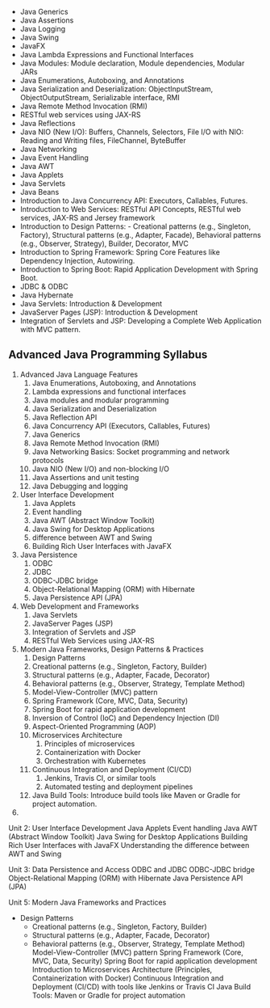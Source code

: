 - Java Generics
- Java Assertions
- Java Logging
- Java Swing
- JavaFX
- Java Lambda Expressions and Functional Interfaces
- Java Modules: Module declaration, Module dependencies, Modular JARs
- Java Enumerations, Autoboxing, and Annotations
- Java Serialization and Deserialization: ObjectInputStream, ObjectOutputStream, Serializable interface, RMI
- Java Remote Method Invocation (RMI)
- RESTful web services using JAX-RS
- Java Reflections
- Java NIO (New I/O): Buffers, Channels, Selectors, File I/O with NIO: Reading and Writing files, FileChannel, ByteBuffer
- Java Networking
- Java Event Handling
- Java AWT
- Java Applets
- Java Servlets
- Java Beans
- Introduction to Java Concurrency API:  Executors, Callables, Futures.
- Introduction to Web Services:  RESTful API Concepts, RESTful web services, JAX-RS and Jersey framework
- Introduction to Design Patterns:  - Creational patterns (e.g., Singleton, Factory), Structural patterns (e.g., Adapter, Facade), Behavioral patterns (e.g., Observer, Strategy), Builder, Decorator, MVC
- Introduction to Spring Framework: Spring Core Features like Dependency Injection, Autowiring.
- Introduction to Spring Boot:  Rapid Application Development with Spring Boot.
- JDBC & ODBC
- Java Hybernate
- Java Servlets: Introduction & Development
- JavaServer Pages (JSP): Introduction & Development
- Integration of Servlets and JSP:  Developing a Complete Web Application with MVC pattern.


## Advanced Java Programming Syllabus
1. Advanced Java Language Features
   1. Java Enumerations, Autoboxing, and Annotations
   2. Lambda expressions and functional interfaces
   3. Java modules and modular programming
   4. Java Serialization and Deserialization
   5. Java Reflection API
   6. Java Concurrency API (Executors, Callables, Futures)
   7. Java Generics
   8. Java Remote Method Invocation (RMI) 
   9.  Java Networking Basics: Socket programming and network protocols
   10. Java NIO (New I/O) and non-blocking I/O
   11. Java Assertions and unit testing
   12. Java Debugging and logging
2. User Interface Development
   1. Java Applets
   2. Event handling
   3. Java AWT (Abstract Window Toolkit)
   4. Java Swing for Desktop Applications
   5. difference between AWT and Swing
   6. Building Rich User Interfaces with JavaFX
3. Java Persistence
   1. ODBC
   2. JDBC
   3. ODBC-JDBC bridge
   4. Object-Relational Mapping (ORM) with Hibernate
   5. Java Persistence API (JPA)
4. Web Development and Frameworks
   1. Java Servlets
   2. JavaServer Pages (JSP)
   3. Integration of Servlets and JSP
   4. RESTful Web Services using JAX-RS
5.  Modern Java Frameworks, Design Patterns & Practices
    1. Design Patterns
      1. Creational patterns (e.g., Singleton, Factory, Builder)
      2. Structural patterns (e.g., Adapter, Facade, Decorator)
      3. Behavioral patterns (e.g., Observer, Strategy, Template Method)
    2. Model-View-Controller (MVC) pattern
    3. Spring Framework (Core, MVC, Data, Security)
    4. Spring Boot for rapid application development
    5. Inversion of Control (IoC) and Dependency Injection (DI)
    6. Aspect-Oriented Programming (AOP)
    7. Microservices Architecture
        1.  Principles of microservices
        2.  Containerization with Docker
        3.  Orchestration with Kubernetes
    8. Continuous Integration and Deployment (CI/CD)
        1.  Jenkins, Travis CI, or similar tools
        2.  Automated testing and deployment pipelines
    9.  Java Build Tools:  Introduce build tools like Maven or Gradle for project automation.
6.  

Unit 2: User Interface Development
Java Applets
Event handling
Java AWT (Abstract Window Toolkit)
Java Swing for Desktop Applications
Building Rich User Interfaces with JavaFX
Understanding the difference between AWT and Swing

Unit 3: Data Persistence and Access
ODBC and JDBC
ODBC-JDBC bridge
Object-Relational Mapping (ORM) with Hibernate
Java Persistence API (JPA)

Unit 5: Modern Java Frameworks and Practices
- Design Patterns
  - Creational patterns (e.g., Singleton, Factory, Builder)
  - Structural patterns (e.g., Adapter, Facade, Decorator)
  - Behavioral patterns (e.g., Observer, Strategy, Template Method)
Model-View-Controller (MVC) pattern
Spring Framework (Core, MVC, Data, Security)
Spring Boot for rapid application development
Introduction to Microservices Architecture (Principles, Containerization with Docker)
Continuous Integration and Deployment (CI/CD) with tools like Jenkins or Travis CI
Java Build Tools: Maven or Gradle for project automation